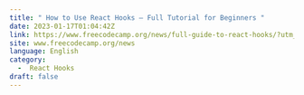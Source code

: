 ```yaml
---
title: " How to Use React Hooks – Full Tutorial for Beginners "
date: 2023-01-17T01:04:42Z
link: https://www.freecodecamp.org/news/full-guide-to-react-hooks/?utm_medium=RSS&utm_source=news.12bit.vn
site: www.freecodecamp.org/news
language: English
category:
  -  React Hooks 
draft: false
---
```

